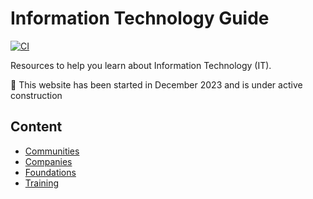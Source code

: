 # Information Technology Guide

[![CI](https://github.com/devpro/information-technology-guide/actions/workflows/ci.yml/badge.svg?branch=main)](https://github.com/devpro/information-technology-guide/actions/workflows/ci.yml)

Resources to help you learn about Information Technology (IT).

🚧 This website has been started in December 2023 and is under active construction

## Content

* [Communities](docs/communities/communities.md)
* [Companies](docs/companies/companies.md)
* [Foundations](docs/foundations/foundations.md)
* [Training](docs/training/training.md)
